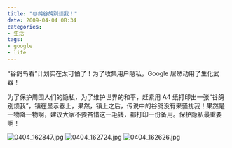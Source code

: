 ```yaml
---
title: "谷鸽谷鸽别烦我！"
date: 2009-04-04 08:34
categories:
- 生活
tags:
- google
- life
---
```


“谷鸽鸟看”计划实在太可怕了！为了收集用户隐私，Google
居然动用了生化武器！

为了保护周围人们的隐私，为了维护世界的和平，赶紧用 A4
纸打印出一张“谷鸽别烦我”，镇在显示器上，果然，镇上之后，传说中的谷鸽没有来骚扰我！果然是一物降一物啊，建议大家不要吝惜这一毛钱，都打印一份备用。保护隐私最重要啊！

![0404\_162847.jpg](http://lh5.ggpht.com/_6pI9N0iQzXE/SdccBK_Z-ZI/AAAAAAAAAJM/jZ7D62R_4I0/0404_162847.jpg?imgmax=800)
![0404\_162724.jpg](http://lh5.ggpht.com/_6pI9N0iQzXE/SdccFu8TX0I/AAAAAAAAAJU/TvRrcwnesME/0404_162724.jpg?imgmax=800)
![0404\_162626.jpg](http://lh6.ggpht.com/_6pI9N0iQzXE/SdccI_T7aXI/AAAAAAAAAJc/pkcycwIXXt8/0404_162626.jpg?imgmax=800)

